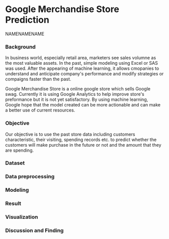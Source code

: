 # Google Merchandise Store Prediction
NAMENAMENAME

### Background
In business world, especially retail area, marketers see sales volumne as the most valuable assets. In the past, simple modeling using Excel or SAS was used. After the appearing of machine learning, it allows cmopanies to understand and anticipate company's performance and modify strategies or compaigns faster than the past. 

Google Merchandise Store is a online google store which sells Google swag. Currently it is using Google Analytics to help improve store's preformance but it is not yet satisfactory. By using machine learning, Google hope that the model created can be more actionable and can make a better use of current resources.

### Objective
Our objective is to use the past store data including customers characteristic, their visiting, spending records etc. to predict whether the customers will make purchase in the future or not and the amount that they are spending.

### Dataset
### Data preprocessing
### Modeling
### Result
### Visualization

### Discussion and Finding
